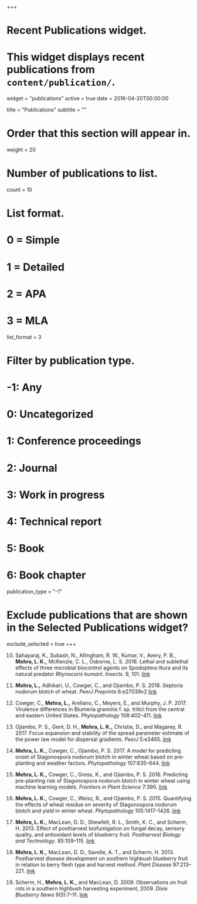 +++
# Recent Publications widget.
# This widget displays recent publications from `content/publication/`.
widget = "publications"
active = true
date = 2016-04-20T00:00:00

title = "Publications"
subtitle = ""

# Order that this section will appear in.
weight = 20

# Number of publications to list.
count = 10

# List format.
#   0 = Simple
#   1 = Detailed
#   2 = APA
#   3 = MLA
list_format = 3

# Filter by publication type.
# -1: Any
#  0: Uncategorized
#  1: Conference proceedings
#  2: Journal
#  3: Work in progress
#  4: Technical report
#  5: Book
#  6: Book chapter
publication_type = "-1"

# Exclude publications that are shown in the Selected Publications widget?
exclude_selected = true
+++

10. Sahayaraj, K., Subash, N., Allingham, R. W., Kumar, V., Avery, P. B., **Mehra, L. K.,** McKenzie, C. L., Osborne, L. S. 2018. Lethal and sublethal effects of three microbial biocontrol agents on Spodoptera litura and its natural predator *Rhynocoris kumarii*. *Insects*. 9, 101. [link](https://doi.org/10.3390/insects9030101)

9. **Mehra, L.,** Adhikari, U., Cowger, C., and Ojiambo, P. S. 2018. Septoria nodorum blotch of wheat. *PeerJ Preprints* 6:e27039v2 [link](https://doi.org/10.7287/peerj.preprints.27039v2)

8. Cowger, C., **Mehra, L.,** Arellano, C., Meyers, E., and Murphy, J. P. 2017. Virulence differences in Blumeria graminis f. sp. tritici from the central and eastern United States. *Phytopathology* 108:402–411. [link](https://doi.org/10.1094/PHYTO-06-17-0211-R)

7. Ojiambo, P. S., Gent, D. H., **Mehra, L. K.,** Christie, D., and Magarey, R. 2017. Focus expansion and stability of the spread parameter estimate of the power law model for dispersal gradients. *PeerJ* 5:e3465. [link](https://doi.org/10.7717/peerj.3465)

6. **Mehra, L. K.,** Cowger, C., Ojiambo, P. S. 2017. A model for predicting onset of Stagonospora nodorum blotch in winter wheat based on pre-planting and weather factors. *Phytopathology* 107:635–644. [link](https://doi.org/10.1094/PHYTO-03-16-0133-R)

5. **Mehra, L. K.,** Cowger, C., Gross, K., and Ojiambo, P. S. 2016. Predicting pre-planting risk of Stagonospora nodorum blotch in winter wheat using machine learning models. *Frontiers in Plant Science* 7:390. [link](https://doi.org/10.3389/fpls.2016.00390)

4. **Mehra, L. K.,** Cowger, C., Weisz, R., and Ojiambo, P. S. 2015. Quantifying the effects of wheat residue on severity of Stagonospora nodorum blotch and yield in winter wheat. *Phytopathology* 105:1417–1426. [link](https://doi.org/10.1094/PHYTO-03-15-0080-R)

3. **Mehra, L. K.,** MacLean, D. D., Shewfelt, R. L., Smith, K. C., and Scherm, H. 2013. Effect of postharvest biofumigation on fungal decay, sensory quality, and antioxidant levels of blueberry fruit. *Postharvest Biology and Technology*. 85:109–115. [link](https://doi.org/10.1016/j.postharvbio.2013.05.007)

2. **Mehra, L. K.,** MacLean, D. D., Savelle, A. T., and Scherm, H. 2013. Postharvest disease development on southern highbush blueberry fruit in relation to berry flesh type and harvest method. *Plant Disease* 97:213–221. [link](https://doi.org/10.1094/PDIS-03-12-0307-RE)

1. Scherm, H., **Mehra, L. K.,** and MacLean, D. 2009. Observations on fruit rots in a southern highbush harvesting experiment, 2009. *Dixie Blueberry News* 9(5):7–11. [link](https://www.researchgate.net/profile/Lucky_Mehra/publication/277649887_Observations_on_Fruit_Rots_in_a_Southern_Highbush_Harvesting_Experiment_2009/links/556f0abb08aeab7772282953/Observations-on-Fruit-Rots-in-a-Southern-Highbush-Harvesting-Experiment-2009.pdf)

